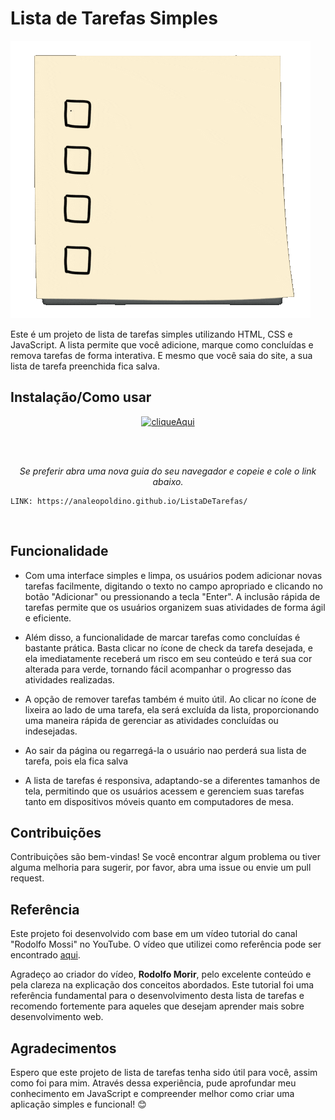 # Lista de Tarefas Simples

![ListaDeTarefas](/imagens/giphy_to-do-list.gif)

Este é um projeto de lista de tarefas simples utilizando HTML, CSS e JavaScript. A lista permite que você adicione, marque como concluídas e remova tarefas de forma interativa. E mesmo que você saia do site, a sua lista de tarefa preenchida fica salva.

## Instalação/Como usar

<p align="center">
<a href="https://analeopoldino.github.io/ListaDeTarefas/" align="center"><img src="https://i.imgur.com/abgYAhj.png" alt="cliqueAqui"></a>
</p>
<br>
<br>

<p align="center"><i> Se preferir abra uma nova guia do seu navegador e copeie e cole o link abaixo.</i></p>

<p align="center">

```
LINK: https://analeopoldino.github.io/ListaDeTarefas/
```
</p>
<br>


## Funcionalidade


*  Com uma interface simples e limpa, os usuários podem adicionar novas tarefas facilmente, digitando o texto no campo apropriado e clicando no botão "Adicionar" ou pressionando a tecla "Enter". A inclusão rápida de tarefas permite que os usuários organizem suas atividades de forma ágil e eficiente.

*  Além disso, a funcionalidade de marcar tarefas como concluídas é bastante prática. Basta clicar no ícone de check da tarefa desejada, e ela imediatamente receberá um risco em seu conteúdo e terá sua cor alterada para verde, tornando fácil acompanhar o progresso das atividades realizadas.

*  A opção de remover tarefas também é muito útil. Ao clicar no ícone de lixeira ao lado de uma tarefa, ela será excluída da lista, proporcionando uma maneira rápida de gerenciar as atividades concluídas ou indesejadas.

* Ao sair da página ou regarregá-la o usuário nao perderá sua lista de tarefa, pois ela fica salva

* A lista de tarefas é responsiva, adaptando-se a diferentes tamanhos de tela, permitindo que os usuários acessem e gerenciem suas tarefas tanto em dispositivos móveis quanto em computadores de mesa.



## Contribuições

Contribuições são bem-vindas! Se você encontrar algum problema ou tiver alguma melhoria para sugerir, por favor, abra uma issue ou envie um pull request.

## Referência

Este projeto foi desenvolvido com base em um vídeo tutorial do canal "Rodolfo Mossi" no YouTube. O vídeo que utilizei como referência pode ser encontrado [aqui](https://youtube.com/watch?v=k0roUpojoSE&feature=share9).

Agradeço ao criador do vídeo, **Rodolfo Morir**,  pelo excelente conteúdo e pela clareza na explicação dos conceitos  abordados. Este tutorial foi uma referência fundamental para o desenvolvimento desta lista de tarefas e recomendo fortemente para aqueles que desejam aprender mais sobre desenvolvimento web.



## Agradecimentos

Espero que este projeto de lista de tarefas tenha sido útil para você, assim como foi para mim. Através dessa experiência, pude aprofundar meu conhecimento em JavaScript e compreender melhor como criar uma aplicação simples e funcional! 😊
 
